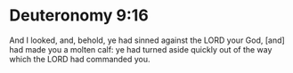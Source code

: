 # Deuteronomy 9:16

And I looked, and, behold, ye had sinned against the LORD your God, [and] had made you a molten calf: ye had turned aside quickly out of the way which the LORD had commanded you.